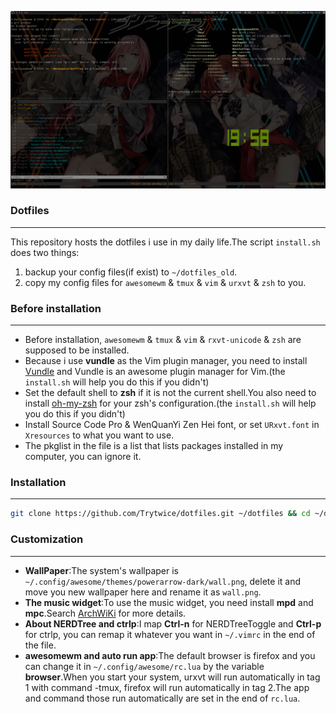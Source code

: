 ![](./screenshot.png)
### Dotfiles
---
This repository hosts the dotfiles i use in my daily life.The script `install.sh` does two things:  
1. backup your config files(if exist) to `~/dotfiles_old`.
2. copy my config files for `awesomewm` & `tmux` & `vim` & `urxvt` & `zsh` to you.
### Before installation
---
- Before installation, `awesomewm` & `tmux` & `vim` & `rxvt-unicode` & `zsh` are supposed to be installed.
- Because i use **vundle** as the Vim plugin manager, you need to install [Vundle](https://github.com/VundleVim/Vundle.vim) and Vundle is an awesome plugin manager for Vim.(the `install.sh` will help you do this if you didn't)
- Set the default shell to **zsh** if it is not the current shell.You also need to install [oh-my-zsh](https://github.com/robbyrussell/oh-my-zsh) for your zsh's configuration.(the `install.sh` will help you do this if you didn't)
- Install Source Code Pro & WenQuanYi Zen Hei font, or set `URxvt.font` in `Xresources` to what you want to use.
- The pkglist in the file is a list that lists packages installed in my computer, you can ignore it.
### Installation
---
```bash
git clone https://github.com/Trytwice/dotfiles.git ~/dotfiles && cd ~/dotfiles && ./install.sh
```
### Customization
---
- **WallPaper**:The system's wallpaper is `~/.config/awesome/themes/powerarrow-dark/wall.png`, delete it and move you new wallpaper here and rename it as `wall.png`.
- **The music widget**:To use the music widget, you need install **mpd** and **mpc**.Search [ArchWiKi](https://wiki.archlinux.org/index.php/Music_Player_Daemon) for more details.
- **About NERDTree and ctrlp**:I map **Ctrl-n** for NERDTreeToggle and **Ctrl-p** for ctrlp, you can remap it whatever you want in `~/.vimrc` in the end of the file.
- **awesomewm and auto run app**:The default browser is firefox and you can change it in `~/.config/awesome/rc.lua` by the variable **browser**.When you start your system, urxvt will run automatically in tag 1 with command -tmux, firefox will run automatically in tag 2.The app and command those run automatically are set in the end of `rc.lua`.

